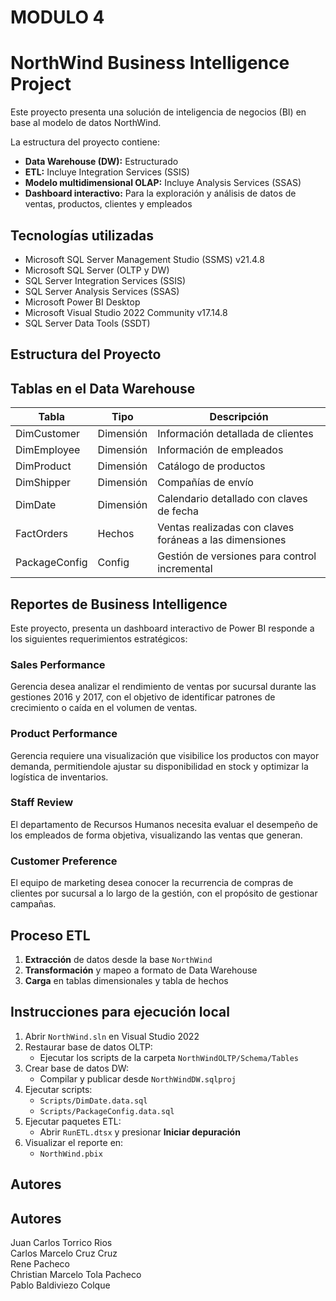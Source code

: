 # MODULO 4
# NorthWind Business Intelligence Project

Este proyecto presenta una solución de inteligencia de negocios (BI) en base al modelo de datos NorthWind.

La estructura del proyecto contiene:
- **Data Warehouse (DW):** Estructurado
- **ETL:** Incluye Integration Services (SSIS)
- **Modelo multidimensional OLAP:** Incluye Analysis Services (SSAS)
- **Dashboard interactivo:** Para la exploración y análisis de datos de ventas, productos, clientes y empleados


## Tecnologías utilizadas

- Microsoft SQL Server Management Studio (SSMS) v21.4.8
- Microsoft SQL Server (OLTP y DW)
- SQL Server Integration Services (SSIS)
- SQL Server Analysis Services (SSAS)
- Microsoft Power BI Desktop
- Microsoft Visual Studio 2022 Community v17.14.8
- SQL Server Data Tools (SSDT)

## Estructura del Proyecto



## Tablas en el Data Warehouse

| Tabla          | Tipo        | Descripción                                             |
|----------------|-------------|---------------------------------------------------------|
| DimCustomer    | Dimensión   | Información detallada de clientes                       |
| DimEmployee    | Dimensión   | Información de empleados                                |
| DimProduct     | Dimensión   | Catálogo de productos                                   |
| DimShipper     | Dimensión   | Compañías de envío                                      |
| DimDate        | Dimensión   | Calendario detallado con claves de fecha                |
| FactOrders     | Hechos      | Ventas realizadas con claves foráneas a las dimensiones |
| PackageConfig  | Config      | Gestión de versiones para control incremental           |


## Reportes de Business Intelligence

Este proyecto, presenta un dashboard interactivo de Power BI responde a los siguientes requerimientos estratégicos:

### Sales Performance
Gerencia desea analizar el rendimiento de ventas por sucursal durante las gestiones 2016 y 2017, con el objetivo de identificar patrones de crecimiento o caída en el volumen de ventas.

### Product Performance
Gerencia requiere una visualización que visibilice los productos con mayor demanda, permitiendole ajustar su disponibilidad en stock y optimizar la logística de inventarios.

### Staff Review
El departamento de Recursos Humanos necesita evaluar el desempeño de los empleados de forma objetiva, visualizando las ventas que generan.

### Customer Preference
El equipo de marketing desea conocer la recurrencia de compras de clientes por sucursal a lo largo de la gestión, con el propósito de gestionar campañas.


## Proceso ETL

1. **Extracción** de datos desde la base `NorthWind`
2. **Transformación** y mapeo a formato de Data Warehouse
3. **Carga** en tablas dimensionales y tabla de hechos

## Instrucciones para ejecución local

1. Abrir `NorthWind.sln` en Visual Studio 2022
2. Restaurar base de datos OLTP:
   - Ejecutar los scripts de la carpeta `NorthWindOLTP/Schema/Tables`
3. Crear base de datos DW:
   - Compilar y publicar desde `NorthWindDW.sqlproj`
4. Ejecutar scripts:
   - `Scripts/DimDate.data.sql`
   - `Scripts/PackageConfig.data.sql`
5. Ejecutar paquetes ETL:
   - Abrir `RunETL.dtsx` y presionar **Iniciar depuración**
6. Visualizar el reporte en:
   - `NorthWind.pbix`

## Autores

## Autores

Juan Carlos Torrico Rios  
Carlos Marcelo Cruz Cruz  
Rene Pacheco  
Christian Marcelo Tola Pacheco  
Pablo Baldiviezo Colque
